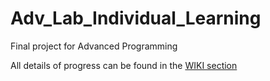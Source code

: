# Adv_Lab_Individual_Learning
Final project for Advanced Programming

All details of progress can be found in the [WIKI section](https://github.com/Homestead-High-School/personal-project-C0NTONE/wiki)
